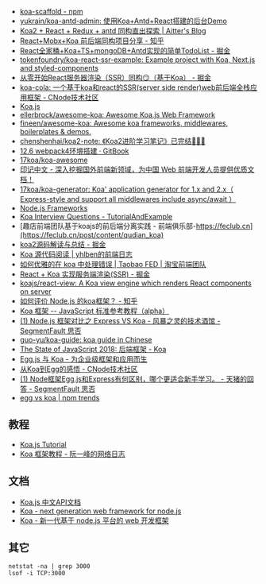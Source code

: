 - [koa-scaffold - npm](https://www.npmjs.com/package/koa-scaffold)
- [yukrain/koa-antd-admin: 使用Koa+Antd+React搭建的后台Demo](https://github.com/yukrain/koa-antd-admin)
- [Koa2 + React + Redux + antd 同构直出探索 | Aitter's Blog](http://coderlt.coding.me/2016/11/25/isomorphism-koa2-react-antd/)
- [React+Mobx+Koa 前后端同构项目分享 - 知乎](https://zhuanlan.zhihu.com/p/47753395)
- [React全家桶+Koa+TS+mongoDB+Antd实现的简单TodoList - 掘金](https://juejin.im/post/5c1502a3f265da61180198c4)
- [tokenfoundry/koa-react-ssr-example: Example project with Koa, Next.js and styled-components](https://github.com/tokenfoundry/koa-react-ssr-example)
- [从零开始React服务器渲染（SSR）同构😏（基于Koa） - 掘金](https://juejin.im/post/5c627d9b6fb9a049f23d3e38)
- [koa-cola: 一个基于koa和react的SSR(server side render)web前后端全栈应用框架 - CNode技术社区](https://cnodejs.org/topic/59844622df27f24718ea943c)
- [Koa.js](https://github.com/koajs?page=4)
- [ellerbrock/awesome-koa: Awesome Koa.js Web Framework](https://github.com/ellerbrock/awesome-koa)
- [fineen/awesome-koa: Awesome koa frameworks, middlewares, boilerplates & demos.](https://github.com/fineen/awesome-koa)
- [chenshenhai/koa2-note: 《Koa2进阶学习笔记》已完结🎄🎄🎄](https://github.com/chenshenhai/koa2-note)
- [12.6 webpack4环境搭建 · GitBook](https://chenshenhai.github.io/koa2-note/note/project/webpack4.html)
- [17koa/koa-awesome](https://github.com/17koa/koa-awesome)
- [印记中文 - 深入挖掘国外前端新领域，为中国 Web 前端开发人员提供优质文档！](https://docschina.org/)
- [17koa/koa-generator: Koa' application generator for 1.x and 2.x（ Express-style and support all middlewares include async/await ）](https://github.com/17koa/koa-generator)
- [Node.js Frameworks](http://nodeframework.com/)
- [Koa Interview Questions - TutorialAndExample](https://www.tutorialandexample.com/koa-interview-questions/)
- [趣店前端团队基于koajs的前后端分离实践 - 前端俱乐部-https://feclub.cn](https://feclub.cn/post/content/qudian_koa)
- [koa2源码解读与总结 - 掘金](https://juejin.im/post/5ac975506fb9a028cb2de35e)
- [Koa 源代码阅读 | yhlben的前端日志](https://yhlben.github.io/blog/libary-koa.html#koa-%E7%9A%84%E6%BA%90%E7%A0%81%E7%9B%AE%E5%BD%95)
- [如何优雅的在 koa 中处理错误 | Taobao FED | 淘宝前端团队](http://taobaofed.org/blog/2016/03/18/error-handling-in-koa/)
- [React + Koa 实现服务端渲染(SSR) - 掘金](https://juejin.im/post/5b0269c2518825428b3916f9)
- [koajs/react-view: A Koa view engine which renders React components on server](https://github.com/koajs/react-view)
- [如何评价 Node.js 的koa框架？ - 知乎](https://www.zhihu.com/question/25388201)
- [Koa 框架 -- JavaScript 标准参考教程（alpha）](http://javascript.ruanyifeng.com/nodejs/koa.html)
- [(1) Node.js 框架对比之 Express VS Koa - 风暴之灵的技术酒馆 - SegmentFault 思否](https://segmentfault.com/a/1190000008314332)
- [guo-yu/koa-guide: koa guide in Chinese](https://github.com/guo-yu/koa-guide)
- [The State of JavaScript 2018: 后端框架 - Koa](https://2018.stateofjs.com/cn/back-end-frameworks/koa/)
- [Egg.js 与 Koa - 为企业级框架和应用而生](https://eggjs.org/zh-cn/intro/egg-and-koa.html)
- [从Koa到Egg的感悟 - CNode技术社区](https://cnodejs.org/topic/5b3b510b5c8f1ea723a56bd3)
- [(1) Node框架Egg.js和Express有何区别，哪个更适合新手学习。 - 天猪的回答 - SegmentFault 思否](https://segmentfault.com/q/1010000009613526/a-1020000009803643)
- [egg vs koa | npm trends](https://www.npmtrends.com/egg-vs-koa)

## 教程 ##
- [Koa.js Tutorial](https://www.tutorialspoint.com/koajs/)
- [Koa 框架教程 - 阮一峰的网络日志](http://www.ruanyifeng.com/blog/2017/08/koa.html)

## 文档 ##
- [Koa.js 中文API文档](http://www.menvscode.com/manual/koa/index.html)
- [Koa - next generation web framework for node.js](https://koajs.com/#application)
- [Koa - 新一代基于 node.js 平台的 web 开发框架](https://koajs.docschina.org/)


## 其它 ##

```
netstat -na | grep 3000
lsof -i TCP:3000

```